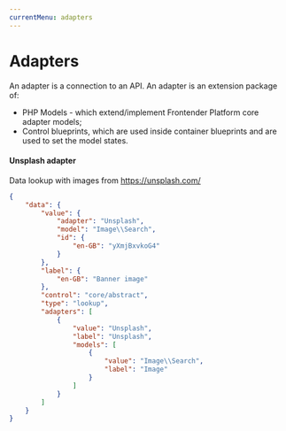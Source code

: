 ```yaml
---
currentMenu: adapters
---
```


# Adapters
An adapter is a connection to an API. An adapter is an extension package of:
* PHP Models - which extend/implement Frontender Platform core adapter models;
* Control blueprints, which are used inside container blueprints and are used to set the model states.

#### Unsplash adapter
Data lookup with images from https://unsplash.com/
```JSON
{
	"data": {
		"value": {
			"adapter": "Unsplash",
			"model": "Image\\Search",
			"id": {
				"en-GB": "yXmjBxvkoG4"
			}
		},
		"label": {
			"en-GB": "Banner image"
		},
		"control": "core/abstract",
		"type": "lookup",
		"adapters": [
			{
				"value": "Unsplash",
				"label": "Unsplash",
				"models": [
					{
						"value": "Image\\Search",
						"label": "Image"
					}
				]
			}
		]
	}
}
```

